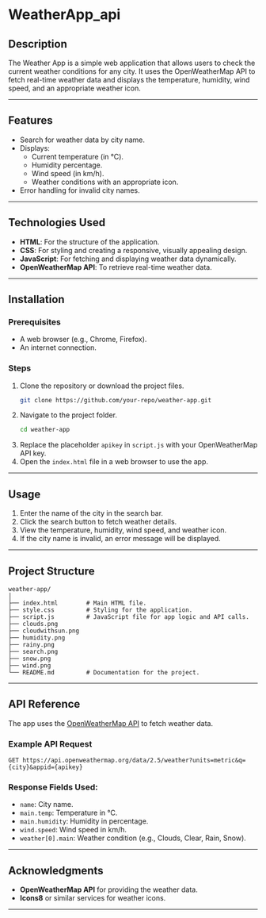 # WeatherApp_api

## Description
The Weather App is a simple web application that allows users to check the current weather conditions for any city. It uses the OpenWeatherMap API to fetch real-time weather data and displays the temperature, humidity, wind speed, and an appropriate weather icon.

---

## Features
- Search for weather data by city name.
- Displays:
  - Current temperature (in °C).
  - Humidity percentage.
  - Wind speed (in km/h).
  - Weather conditions with an appropriate icon.
- Error handling for invalid city names.

---

## Technologies Used
- **HTML**: For the structure of the application.
- **CSS**: For styling and creating a responsive, visually appealing design.
- **JavaScript**: For fetching and displaying weather data dynamically.
- **OpenWeatherMap API**: To retrieve real-time weather data.

---

## Installation

### Prerequisites
- A web browser (e.g., Chrome, Firefox).
- An internet connection.

### Steps
1. Clone the repository or download the project files.
   ```bash
   git clone https://github.com/your-repo/weather-app.git
   ```
2. Navigate to the project folder.
   ```bash
   cd weather-app
   ```
3. Replace the placeholder `apikey` in `script.js` with your OpenWeatherMap API key.
4. Open the `index.html` file in a web browser to use the app.

---

## Usage
1. Enter the name of the city in the search bar.
2. Click the search button to fetch weather details.
3. View the temperature, humidity, wind speed, and weather icon.
4. If the city name is invalid, an error message will be displayed.

---

## Project Structure
```plaintext
weather-app/
│
├── index.html        # Main HTML file.
├── style.css         # Styling for the application.
├── script.js         # JavaScript file for app logic and API calls.
├── clouds.png
├── cloudwithsun.png
├── humidity.png
├── rainy.png
├── search.png
├── snow.png
├── wind.png
└── README.md         # Documentation for the project.
```

---

## API Reference
The app uses the [OpenWeatherMap API](https://openweathermap.org/current) to fetch weather data.

### Example API Request
```plaintext
GET https://api.openweathermap.org/data/2.5/weather?units=metric&q={city}&appid={apikey}
```

### Response Fields Used:
- `name`: City name.
- `main.temp`: Temperature in °C.
- `main.humidity`: Humidity in percentage.
- `wind.speed`: Wind speed in km/h.
- `weather[0].main`: Weather condition (e.g., Clouds, Clear, Rain, Snow).

---

## Acknowledgments
- **OpenWeatherMap API** for providing the weather data.
- **Icons8** or similar services for weather icons.

---

